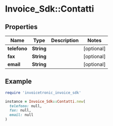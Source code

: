 # Invoice_Sdk::Contatti

## Properties

| Name | Type | Description | Notes |
| ---- | ---- | ----------- | ----- |
| **telefono** | **String** |  | [optional] |
| **fax** | **String** |  | [optional] |
| **email** | **String** |  | [optional] |

## Example

```ruby
require 'invoicetronic_invoice_sdk'

instance = Invoice_Sdk::Contatti.new(
  telefono: null,
  fax: null,
  email: null
)
```

